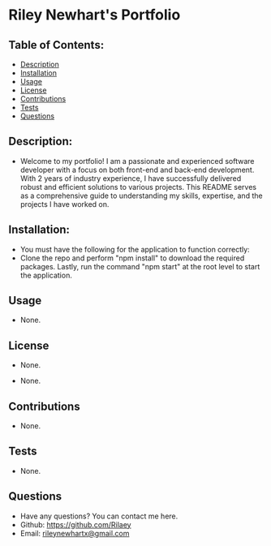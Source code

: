 # Riley Newhart's Portfolio

## Table of Contents:

- [Description](#description)
- [Installation](#installation)
- [Usage](#usage)
- [License](#license)
- [Contributions](#contributions)
- [Tests](#tests)
- [Questions](#questions)

## Description:

- Welcome to my portfolio! I am a passionate and experienced software developer with a focus on both front-end and back-end development. With 2 years of industry experience, I have successfully delivered robust and efficient solutions to various projects. This README serves as a comprehensive guide to understanding my skills, expertise, and the projects I have worked on.

## Installation:

- You must have the following for the application to function correctly:
- Clone the repo and perform "npm install" to download the required packages. Lastly, run the command "npm start" at the root level to start the application.

## Usage

- None.

## License

- None.

- None.

## Contributions

- None.

## Tests

- None.

## Questions

- Have any questions? You can contact me here.
- Github: https://github.com/Rilaey
- Email: rileynewhartx@gmail.com
